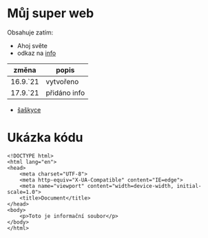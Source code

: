 # Můj super web
Obsahuje zatím:
* Ahoj světe
* odkaz na [info](https://pslib-cz.github.io/2021l4web-repository-skills-starkoss/info.html)

| změna  | popis |
| ------------- | ------------- |
| 16.9.`21 | vytvořeno  |
| 17.9.`21  | přidáno info  |

* [šaškyce](saskyce.png)
# Ukázka kódu
```
<!DOCTYPE html>
<html lang="en">
<head>
    <meta charset="UTF-8">
    <meta http-equiv="X-UA-Compatible" content="IE=edge">
    <meta name="viewport" content="width=device-width, initial-scale=1.0">
    <title>Document</title>
</head>
<body>
    <p>Toto je informační soubor</p>
</body>
</html>
```
